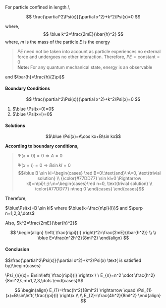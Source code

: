 For particle confined in length $l$,


$$
\frac{\partial^2\Psi(x)}{\partial x^2}+k^2\Psi(x)=0
$$

where, 
$$
\blue k^2=\frac{2mE}{\bar{h}^2}
$$
where, 
$m$ is the mass of the particle 
$E$ is the energy 
>$PE$ need not be taken into account as particle experiences no external force and undergoes no other interaction. Therefore, $PE=\text{constant}=0$  
>**Note:** For any quantum mechanical state, energy is an observable

and $\bar{h}=\frac{h}{2\pi}$ 

#### Boundary Conditions 

$$
\frac{\partial^2\Psi(x)}{\partial x^2}+k^2\Psi(x)=0
$$

1. $\blue \Psi(x=0)=0$
2. $\blue \Psi(x=l)=0$ 


#### Solutions 

$$\blue \Psi(x)=A\cos kx+B\sin kx$$

**According to boundary conditions,**

>$\Psi(x=0)=0 \Rightarrow A=0$
>
>$\Psi(x=l)=0 \Rightarrow B\sin kl=0$
>	$$\blue B \sin kl=\begin{cases} \red B=0\:\text{and}\:A=0, \text{trivial solution} \\  {\color{#77DD77}
\sin kl=0 \Rightarrow kl)=n\pi}\:;\:\:n=\begin{cases}\red
n=0, \text{trivial solution} \\  \color{#77DD77}
n\neq 0
\end{cases}
\end{cases}$$

Therefore, 

$\blue\Psi(x)=B \sin kl$  where  $\blue{k=\frac{n\pi}{l}}$ and $\purp n=1,2,3,\dots$

Also, $k^2=\frac{2mE}{\bar{h}^2}$

$$
\begin{align}
\left( \frac{n\pi}{l} \right)^2=\frac{2mE}{\bar{h^2}} \\ \\
\blue E=\frac{n^2h^2}{8ml^2}
\end{align}
$$



#### Conclusion 

$$\frac{\partial^2\Psi(x)}{\partial x^2}+k^2\Psi(x) \text{  is satisfied by}\begin{cases}

\Psi_{n}(x)= B\sin\left( \frac{n\pi}{l} \right)x  \\ \\
E_{n}=n^2 \cdot \frac{h^2}{8ml^2}\:;\:n=1,2,3,\dots
\end{cases}$$


$$
\begin{align}
E_{1}=\frac{h^2}{8ml^2} \rightarrow \quad \Psi_{1}(x)=B\sin\left( \frac{\pi}{l} \right)x \\ \\
E_{2}=\frac{4h^2}{8ml^2}
\end{align}
$$